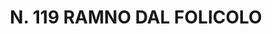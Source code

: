 ---
title: "N. 119 RAMNO DAL FOLICOLO"
plant-name: "N. 119"
plant-number: "119"
plant-xml: "/assets/xml/plant119.xml"
plant-title: "N. 119 RAMNO DAL FOLICOLO"
plant-taxon-link: ""
plant-taxon-link: ""
layout: single-xml
---